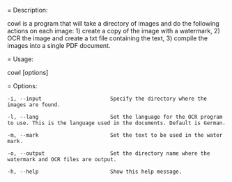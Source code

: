 = Description:

cowl is a program that will take a directory of images and do the following
actions on each image: 1) create a copy of the image with a watermark, 2) OCR
the image and create a txt file containing the text, 3) compile the images into
a single PDF document.


= Usage: 

cowl [options]


= Options:

    -i, --input                      Specify the directory where the images are found.

    -l, --lang                       Set the language for the OCR program to use. This is the language used in the documents. Default is German.

    -m, --mark                       Set the text to be used in the water mark.

    -o, --output                     Set the directory name where the watermark and OCR files are output.

    -h, --help                       Show this help message.
